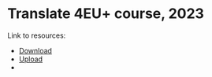 # Translate 4EU+ course, 2023
  Link to resources:
  - [Download](https://heibox.uni-heidelberg.de/d/c6ffde9f5360467dba6e/)
  - [Upload](https://heibox.uni-heidelberg.de/u/d/7888ec06abd8476f98f7/)
  - 
  

